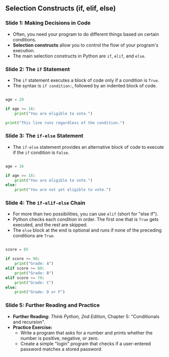 ## Selection Constructs (if, elif, else)

### Slide 1: Making Decisions in Code

  * Often, you need your program to do different things based on certain conditions.
  * **Selection constructs** allow you to control the flow of your program's execution.
  * The main selection constructs in Python are `if`, `elif`, and `else`.

### Slide 2: The `if` Statement

  * The `if` statement executes a block of code only if a condition is `True`.
  * The syntax is `if condition:`, followed by an indented block of code.

<!-- end list -->
```py

age = 20

if age >= 18:
    print("You are eligible to vote.")

print("This line runs regardless of the condition.")
```
### Slide 3: The `if-else` Statement

  * The `if-else` statement provides an alternative block of code to execute if the `if` condition is `False`.

<!-- end list -->
```py

age = 16

if age >= 18:
    print("You are eligible to vote.")
else:
    print("You are not yet eligible to vote.")
```
### Slide 4: The `if-elif-else` Chain

  * For more than two possibilities, you can use `elif` (short for "else if").
  * Python checks each condition in order. The first one that is `True` gets executed, and the rest are skipped.
  * The `else` block at the end is optional and runs if none of the preceding conditions are `True`.

<!-- end list -->
```py

score = 85

if score >= 90:
    print("Grade: A")
elif score >= 80:
    print("Grade: B")
elif score >= 70:
    print("Grade: C")
else:
    print("Grade: D or F")
```
### Slide 5: Further Reading and Practice

  * **Further Reading:** *Think Python, 2nd Edition*, Chapter 5: "Conditionals and recursion".
  * **Practice Exercise:**
      * Write a program that asks for a number and prints whether the number is positive, negative, or zero.
      * Create a simple "login" program that checks if a user-entered password matches a stored password.